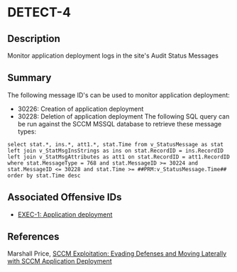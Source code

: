 # DETECT-4

## Description
Monitor application deployment logs in the site's Audit Status Messages

## Summary
The following message ID's can be used to monitor application deployment:
- 30226: Creation of application deployment
- 30228: Deletion of application deployment
The following SQL query can be run against the SCCM MSSQL database to retrieve these message types:
```
select stat.*, ins.*, att1.*, stat.Time from v_StatusMessage as stat left join v_StatMsgInsStrings as ins on stat.RecordID = ins.RecordID left join v_StatMsgAttributes as att1 on stat.RecordID = att1.RecordID where stat.MessageType = 768 and stat.MessageID >= 30224 and stat.MessageID <= 30228 and stat.Time >= ##PRM:v_StatusMessage.Time## order by stat.Time desc
```
## Associated Offensive IDs
- [EXEC-1: Application deployment](../../../attack-techniques/EXEC/EXEC-1/exec-1_description.md)

## References
Marshall Price, [SCCM Exploitation: Evading Defenses and Moving Laterally with SCCM Application Deployment](https://www.guidepointsecurity.com/blog/sccm-exploitation-evading-defenses-and-moving-laterally-with-sccm-application-deployment/)
